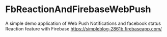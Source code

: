 # FbReactionAndFirebaseWebPush
A simple demo application of Web Push Notifications and facebook status Reaction feature with Firebase https://simpleblog-2861b.firebaseapp.com/
